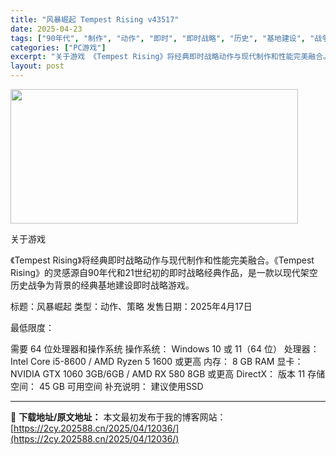 ```yaml
---
title: "风暴崛起 Tempest Rising v43517"
date: 2025-04-23
tags: ["90年代", "制作", "动作", "即时", "即时战略", "历史", "基地建设", "战争", "战略", "架空历史"]
categories: ["PC游戏"]
excerpt: "关于游戏 《Tempest Rising》将经典即时战略动作与现代制作和性能完美融合。《Tempest Rising》的灵感源自90年代和21世纪初的即时战略经典作品，是一款以现代架空历史战争为背景的经典基地建设即时战略游戏。 标题：风暴崛起 类型：动作、策略 发售日期：2025年4月17日 最低限&hellip;"
layout: post
---
```


<img class="aligncenter size-full wp-image-12027" src="https://2cy.202588.cn/wp-content/uploads/2025/04/2025042313350419.webp" alt="" width="460" height="215" />

关于游戏

《Tempest Rising》将经典即时战略动作与现代制作和性能完美融合。《Tempest Rising》的灵感源自90年代和21世纪初的即时战略经典作品，是一款以现代架空历史战争为背景的经典基地建设即时战略游戏。

标题：风暴崛起
类型：动作、策略
发售日期：2025年4月17日

最低限度：

需要 64 位处理器和操作系统
操作系统： Windows 10 或 11（64 位）
处理器： Intel Core i5-8600 / AMD Ryzen 5 1600 或更高
内存： 8 GB RAM
显卡： NVIDIA GTX 1060 3GB/6GB / AMD RX 580 8GB 或更高
DirectX： 版本 11
存储空间： 45 GB 可用空间
补充说明： 建议使用SSD

---
📖 **下载地址/原文地址：** 本文最初发布于我的博客网站：[https://2cy.202588.cn/2025/04/12036/](https://2cy.202588.cn/2025/04/12036/)
